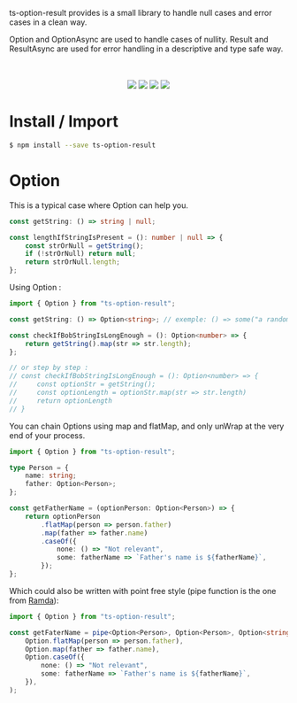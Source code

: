 ts-option-result provides is a small library to handle null cases and error cases in a clean way.

Option and OptionAsync are used to handle cases of nullity.
Result and ResultAsync are used for error handling in a descriptive and type safe way.

<p align="center">
    <i></i>
    <br>
    <br>
    <img src="https://github.com/jeromebu/ts-option-result/workflows/ci/badge.svg?branch=main">
    <img src="https://img.shields.io/bundlephobia/minzip/ts-option-result">
    <img src="https://img.shields.io/npm/dw/ts-option-result">
    <img src="https://img.shields.io/npm/l/ts-option-result">
</p>

# Install / Import

```bash
$ npm install --save ts-option-result
```


# Option

This is a typical case where Option can help you.

```typescript
const getString: () => string | null;

const lengthIfStringIsPresent = (): number | null => {
    const strOrNull = getString();
    if (!strOrNull) return null;
    return strOrNull.length;
};
```

Using Option :

```typescript
import { Option } from "ts-option-result";

const getString: () => Option<string>; // exemple: () => some("a random string")

const checkIfBobStringIsLongEnough = (): Option<number> => {
    return getString().map(str => str.length);
};

// or step by step :
// const checkIfBobStringIsLongEnough = (): Option<number> => {
//     const optionStr = getString();
//     const optionLength = optionStr.map(str => str.length)
//     return optionLength
// }
```

You can chain Options using map and flatMap, and only unWrap at the very end of your process.

```typescript
import { Option } from "ts-option-result";

type Person = {
    name: string;
    father: Option<Person>;
};

const getFatherName = (optionPerson: Option<Person>) => {
    return optionPerson
        .flatMap(person => person.father)
        .map(father => father.name)
        .caseOf({
            none: () => "Not relevant",
            some: fatherName => `Father's name is ${fatherName}`,
        });
};
```

Which could also be written with point free style (pipe function is the one from [Ramda](https://ramdajs.com/docs/#pipe)):

```typescript
import { Option } from "ts-option-result";

const getFaterName = pipe<Option<Person>, Option<Person>, Option<string>, string>(
    Option.flatMap(person => person.father),
    Option.map(father => father.name),
    Option.caseOf({
        none: () => "Not relevant",
        some: fatherName => `Father's name is ${fatherName}`,
    }),
);
```

